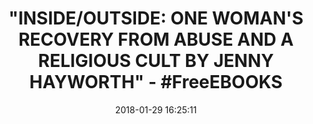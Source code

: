 ---
title: >-
  "INSIDE/OUTSIDE: ONE WOMAN'S RECOVERY FROM ABUSE AND A RELIGIOUS CULT BY JENNY
  HAYWORTH" - #FreeEBOOKS
name: 'Inside/Outside: One Woman''s Recovery from Abuse and a Religious Cult'
date: '2018-01-29 16:25:11'
buy_now: >-
  https://www.amazon.com/Inside-Outside-Womans-Recovery-Religious-ebook/dp/B00I08IY3E?SubscriptionId=AKIAIA5RBQIWQVTCUEUQ&tag=coldcutdeals-20&linkCode=xm2&camp=2025&creative=165953&creativeASIN=B00I08IY3E
description_markdown: |-
  Inside/Outside: One Woman's Recovery from Abuse and a Religious Cult

   
tweet_id_str: '958013161017405443'
price: ''
you_save: ''
asin: B00I08IY3E
image: 'https://images-na.ssl-images-amazon.com/images/I/41SY2QqBiOL.jpg'

---